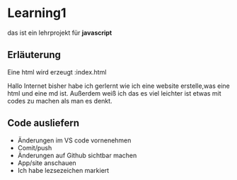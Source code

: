 # Learning1

das ist ein lehrprojekt für **javascript**

## Erläuterung
Eine html wird erzeugt :index.html

Hallo Internet bisher habe ich gerlernt wie ich eine website erstelle,was eine html und eine md ist.
Außerdem weiß ich das es viel leichter ist etwas mit codes zu machen als man es denkt.

## Code ausliefern

* Änderungen im VS code vornenehmen
* Comit/push
* Änderungen auf Github sichtbar machen
* App/site anschauen
* Ich habe lezsezeichen markiert